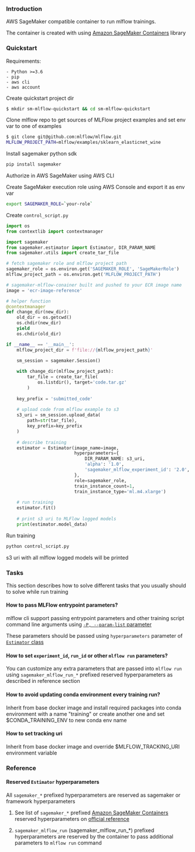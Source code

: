 
### Introduction

AWS SageMaker compatible container to run mlflow trainings.

The container is created with using [Amazon SageMaker Containers] library

### Quickstart

Requirements:

    - Python >=3.6
    - pip
    - aws cli
    - aws account

Create quickstart project dir

```bash
$ mkdir sm-mlflow-quickstart && cd sm-mlflow-quickstart
```

Clone mlflow repo to get sources of MLFlow project examples and set env var to one of examples

```bash
$ git clone git@github.com:mlflow/mlflow.git
MLFLOW_PROJECT_PATH=mlflow/examples/sklearn_elasticnet_wine
```

Install sagemaker python sdk

```bash
pip install sagemaker
```

Authorize in AWS SageMaker using AWS CLI 

Create SageMaker execution role using AWS Console and export it as env var
```bash
export SAGEMAKER_ROLE=`your-role`
```

Create `control_script.py`

```python
import os
from contextlib import contextmanager

import sagemaker
from sagemaker.estimator import Estimator, DIR_PARAM_NAME
from sagemaker.utils import create_tar_file

# fetch sagemaker role and mlflow project path
sagemaker_role = os.environ.get('SAGEMAKER_ROLE', 'SageMakerRole')
mlflow_project_path = os.environ.get('MLFLOW_PROJECT_PATH')

# sagemaker-mlflow-conainer built and pushed to your ECR image name
image = 'ecr-image-reference'

# helper function
@contextmanager
def change_dir(new_dir):
    old_dir = os.getcwd()
    os.chdir(new_dir)
    yield
    os.chdir(old_dir)

if __name__ == '__main__':
    mlflow_project_dir = f'file://{mlflow_project_path}'
    
    sm_session = sagemaker.Session()

    with change_dir(mlflow_project_path):
        tar_file = create_tar_file(
            os.listdir(), target='code.tar.gz'
        )
    
    key_prefix = 'submitted_code'
    
    # upload code from mlflow example to s3
    s3_uri = sm_session.upload_data(
        path=str(tar_file),
        key_prefix=key_prefix
    )
    
    # describe training
    estimator = Estimator(image_name=image,
                          hyperparameters={
                              DIR_PARAM_NAME: s3_uri,
                              'alpha': '1.0',
                              'sagemaker_mlflow_experiment_id': '2.0',
                          },
                          role=sagemaker_role,
                          train_instance_count=1,
                          train_instance_type='ml.m4.xlarge')
    
    # run training
    estimator.fit()
    
    # print s3 uri to MLFlow logged models
    print(estimator.model_data)
```

Run training
```bash
python control_script.py
```

s3 uri with all mlflow logged models will be printed

### Tasks

This section describes how to solve different tasks that you usually should to solve while run training

#### How to pass MLFlow entrypoint parameters?

mlflow cli support passing entrypoint parameters and other training script command line 
arguments using [`-P, --param-list` parameter](https://www.mlflow.org/docs/latest/cli.html#cmdoption-mlflow-run-p)

These parameters should be passed using `hyperparameters` parameter of [`Estimator` class](https://sagemaker.readthedocs.io/en/stable/estimators.html#sagemaker.estimator.Estimator)      


#### How to set `experiment_id`, `run_id` or other `mlflow run` parameters?

You can customize any extra parameters that are passed into `mlflow run` using 
`sagemaker_mlflow_run_*` prefixed reserved hyperparameters as described in reference section


#### How to avoid updating conda environment every training run?

Inherit from base docker image and install required packages into conda environment with
a name "training" or create another one and set $CONDA_TRAINING_ENV to new conda env name

#### How to set tracking uri

Inherit from base docker image and override $MLFLOW_TRACKING_URI environment variable

### Reference

#### Reserved `Estimator` hyperparameters

All `sagemaker_*` prefixed hyperparameters are reserved as sagemaker or framework hyperparameters

1. See list of `sagemaker_*` prefixed [Amazon SageMaker Containers] 
reserved hyperparameters on [official reference](https://github.com/aws/sagemaker-containers/blob/master/TRAINING_IN_DETAIL.rst)

2. `sagemaker_mlflow_run` (sagemaker_mlflow_run_*) prefixed hyperparameters are reserved 
by the container to pass additional parameters to `mlflow run` command


[Amazon SageMaker Containers]: https://docs.aws.amazon.com/sagemaker/latest/dg/amazon-sagemaker-containers.html
